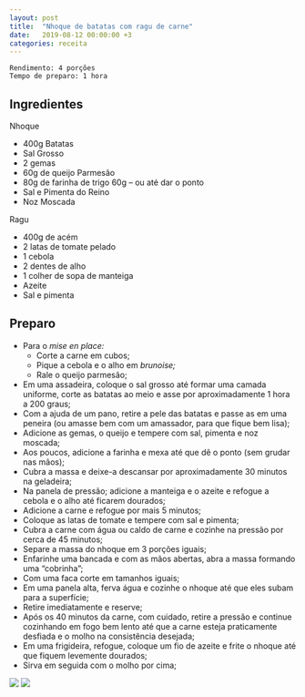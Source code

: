 ```yaml
---
layout: post
title:  "Nhoque de batatas com ragu de carne"
date:   2019-08-12 00:00:00 +3
categories: receita
---
```


```
Rendimento: 4 porções
Tempo de preparo: 1 hora
```

## Ingredientes

Nhoque

- 400g Batatas
- Sal Grosso
- 2 gemas
- 60g de queijo Parmesão
- 80g de farinha de trigo 60g – ou até dar o ponto
- Sal e Pimenta do Reino
- Noz Moscada

Ragu

- 400g de acém
- 2 latas de tomate pelado
- 1 cebola
- 2 dentes de alho
- 1 colher de sopa de manteiga
- Azeite
- Sal e pimenta

## Preparo

- Para o *mise en place:*
    - Corte a carne em cubos;
    - Pique a cebola e o alho em *brunoise;*
    - Rale o queijo parmesão;
- Em uma assadeira, coloque o sal grosso até formar uma camada uniforme, corte as batatas ao meio e asse por aproximadamente 1 hora a 200 graus;
- Com a ajuda de um pano, retire a pele das batatas e passe as em uma peneira (ou amasse bem com um amassador, para que fique bem lisa);
- Adicione as gemas, o queijo e tempere com sal, pimenta e noz moscada;
- Aos poucos, adicione a farinha e mexa até que dê o ponto (sem grudar nas mãos);
- Cubra a massa e deixe-a descansar por aproximadamente 30 minutos na geladeira;
- Na panela de pressão; adicione a manteiga e o azeite e refogue a cebola e o alho até ficarem dourados;
- Adicione a carne e refogue por mais 5 minutos;
- Coloque as latas de tomate e tempere com sal e pimenta;
- Cubra a carne com água ou caldo de carne e cozinhe na pressão por cerca de 45 minutos;
- Separe a massa do nhoque em 3 porções iguais;
- Enfarinhe uma bancada e com as mãos abertas, abra a massa formando uma “cobrinha”;
- Com uma faca corte em tamanhos iguais;
- Em uma panela alta, ferva água e cozinhe o nhoque até que eles subam para a superfície;
- Retire imediatamente e reserve;
- Após os 40 minutos da carne, com cuidado, retire a pressão e continue cozinhando em fogo bem lento até que a carne esteja praticamente desfiada e o molho na consistência desejada;
- Em uma frigideira, refogue, coloque um fio de azeite e frite o nhoque até que fiquem levemente dourados;
- Sirva em seguida com o molho por cima;

![](/blogmangiare/assets/images/19_01.jpg)
![](/blogmangiare/assets/images/19_02.jpg)
